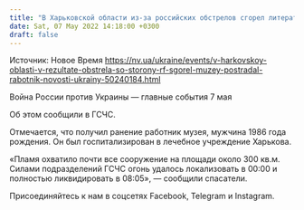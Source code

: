```yaml
---
title: "В Харьковской области из-за российских обстрелов сгорел литературно-мемориальный музей, пострадал работник музея"
date: Sat, 07 May 2022 14:18:00 +0300
draft: false
---
```

Источник: Новое Время https://nv.ua/ukraine/events/v-harkovskoy-oblasti-v-rezultate-obstrela-so-storony-rf-sgorel-muzey-postradal-rabotnik-novosti-ukrainy-50240184.html


Война России против Украины — главные события 7 мая

Об этом сообщили в ГСЧС.

Отмечается, что получил ранение работник музея, мужчина 1986 года рождения. Он был госпитализирован в лечебное учреждение Харькова.

«Пламя охватило почти все сооружение на площади около 300 кв.м. Силами подразделений ГСЧС огонь удалось локализовать в 00:00 и полностью ликвидировать в 08:05», — сообщили спасатели.

Присоединяйтесь к нам в соцсетях Facebook, Telegram и Instagram.

